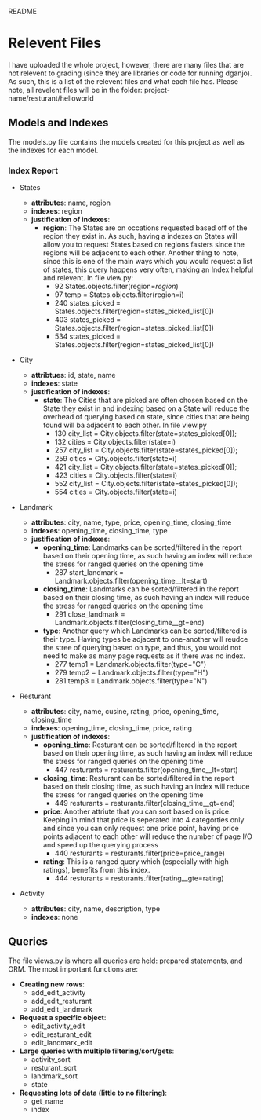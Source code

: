 README
# Relevent Files
I have uploaded the whole project, however, there are many files that are not relevent to grading 
(since they are libraries or code for running dganjo). As such, this is a list of the relevent 
files and what each file has. Please note, all revelent files will be in the folder:
project-name/resturant/helloworld

## Models and Indexes
The models.py file contains the models created for this project as well as the indexes for each model.
### Index Report
* States
  * **attributes**: name, region
  * **indexes**: region
  * **justification of indexes**:
    * **region**: The States are on occations requested based off of the region they exist in. As such,
having a indexes on States will allow you to request States based on regions fasters since the regions
will be adjacent to each other. Another thing to note, since this is one of the main ways which you 
would request a list of states, this query happens very often, making an Index helpful and relevent.
In file view.py:
      * 92     States.objects.filter(region=_region_)
      * 97     temp = States.objects.filter(region=i)
      * 240    states_picked = States.objects.filter(region=states_picked_list[0])
      * 403    states_picked = States.objects.filter(region=states_picked_list[0])
      * 534    states_picked = States.objects.filter(region=states_picked_list[0])
     
* City
  * **attribtues**: id, state, name
  * **indexes**: state
  * **justification of indexes**:
    * **state**: The Cities that are picked are often chosen based on the State they exist in and 
indexing based on a State will reduce the overhead of querying based on state, since cities that are 
being found will ba adjacent to each other. In file view.py
      * 130    city_list = City.objects.filter(state=states_picked[0]);
      * 132    cities = City.objects.filter(state=i)
      * 257    city_list = City.objects.filter(state=states_picked[0]);
      * 259    cities = City.objects.filter(state=i)
      * 421    city_list = City.objects.filter(state=states_picked[0]);
      * 423    cities = City.objects.filter(state=i)
      * 552    city_list = City.objects.filter(state=states_picked[0]);
      * 554    cities = City.objects.filter(state=i)
      
* Landmark
  * **attributes**: city, name, type, price, opening_time, closing_time
  * **indexes**: opening_time, closing_time, type
  * **justification of indexes**:
    * **opening_time**: Landmarks can be sorted/filtered in the report based on their opening time, as such having an index will reduce the stress for ranged queries on the opening time
      * 287    start_landmark = Landmark.objects.filter(opening_time__lt=start)
    * **closing_time**: Landmarks can be sorted/filtered in the report based on their closing time, as such having an index will reduce the stress for ranged queries on the opening time
      * 291    close_landmark = Landmark.objects.filter(closing_time__gt=end)
    * **type**: Another query which Landmarks can be sorted/filtered is their type. Having types be adjacent to one-another will reudce the stree of querying based on type, and thus, you would not need to make as many page requests as if there was no index.
      * 277    temp1 = Landmark.objects.filter(type="C")
      * 279    temp2 = Landmark.objects.filter(type="H")
      * 281    temp3 = Landmark.objects.filter(type="N")
   
* Resturant
  * **attributes**: city, name, cusine, rating, price, opening_time, closing_time
  * **indexes**: opening_time, closing_time, price, rating
  * **justification of indexes**:
    * **opening_time**: Resturant can be sorted/filtered in the report based on their opening time, as such having an index will reduce the stress for ranged queries on the opening time
      * 447    resturants = resturants.filter(opening_time__lt=start)
    * **closing_time**: Resturant can be sorted/filtered in the report based on their closing time, as such having an index will reduce the stress for ranged queries on the opening time
      * 449    resturants = resturants.filter(closing_time__gt=end)
    * **price**: Another attriute that you can sort based on is price. Keeping in mind that price is seperated into 4 categorties only and since you can only request one price point, having price points adjacent to each other will reduce the number of page I/O and speed up the querying process
      * 440    resturants = resturants.filter(price=price_range)
    * **rating**: This is a ranged query which (especially with high ratings), benefits from this index.
      * 444    resturants = resturants.filter(rating__gte=rating)
   
* Activity
  * **attributes**: city, name, description, type
  * **indexes**: none

## Queries
The file views.py is where all queries are held: prepared statements, and ORM. The most important
functions are:
- **Creating new rows**:
  - add_edit_activity
  - add_edit_resturant
  - add_edit_landmark
- **Request a specific object**:
  - edit_activity_edit
  - edit_resturant_edit
  - edit_landmark_edit
- **Large queries with multiple filtering/sort/gets**:
  - activity_sort
  - resturant_sort
  - landmark_sort
  - state
- **Requesting lots of data (little to no filtering)**:
  - get_name
  - index
